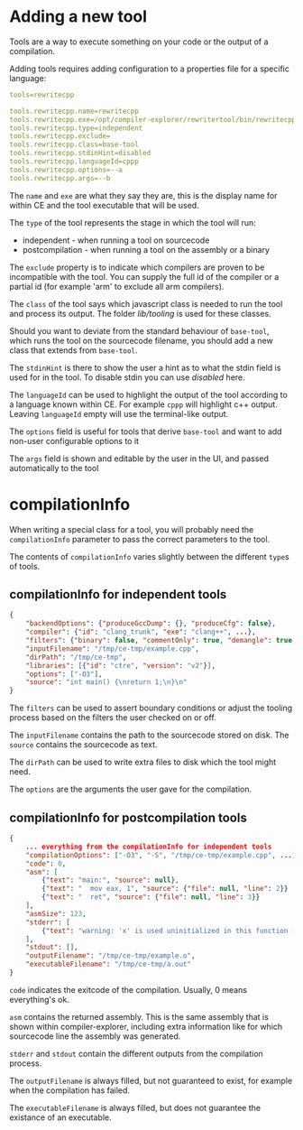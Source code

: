 # Adding a new tool

Tools are a way to execute something on your code or the output of a compilation.

Adding tools requires adding configuration to a properties file for a specific language:

```yaml
tools=rewritecpp

tools.rewritecpp.name=rewritecpp
tools.rewritecpp.exe=/opt/compiler-explorer/rewritertool/bin/rewritecpp
tools.rewritecpp.type=independent
tools.rewritecpp.exclude=
tools.rewritecpp.class=base-tool
tools.rewritecpp.stdinHint=disabled
tools.rewritecpp.languageId=cppp
tools.rewritecpp.options=--a
tools.rewritecpp.args=--b
```

The `name` and `exe` are what they say they are, this is the display name for within CE and the tool executable that will be used.

The `type` of the tool represents the stage in which the tool will run:
* independent - when running a tool on sourcecode
* postcompilation - when running a tool on the assembly or a binary

The `exclude` property is to indicate which compilers are proven to be incompatible with the tool.
You can supply the full id of the compiler or a partial id (for example 'arm' to exclude all arm compilers).

The `class` of the tool says which javascript class is needed to run the tool and process its output. The folder _lib/tooling_ is used for these classes.

Should you want to deviate from the standard behaviour of `base-tool`, which runs the tool on the sourcecode filename,
you should add a new class that extends from `base-tool`.

The `stdinHint` is there to show the user a hint as to what the stdin field is used for in the tool. To disable stdin you can use _disabled_ here.

The `languageId` can be used to highlight the output of the tool according to a language known within CE. For example `cppp` will highlight c++ output. Leaving `languageId` empty will use the terminal-like output.

The `options` field is useful for tools that derive `base-tool` and want to add non-user configurable options to it

The `args` field is shown and editable by the user in the UI, and passed automatically to the tool

# compilationInfo

When writing a special class for a tool, you will probably need the `compilationInfo` parameter to pass the correct parameters to the tool.

The contents of `compilationInfo` varies slightly between the different `type`s of tools.

## compilationInfo for independent tools

```json
{
    "backendOptions": {"produceGccDump": {}, "produceCfg": false},
    "compiler": {"id": "clang_trunk", "exe": "clang++", ...},
    "filters": {"binary": false, "commentOnly": true, "demangle": true, ... },
    "inputFilename": "/tmp/ce-tmp/example.cpp",
    "dirPath": "/tmp/ce-tmp",
    "libraries": [{"id": "ctre", "version": "v2"}],
    "options": ["-O3"],
    "source": "int main() {\nreturn 1;\n}\n"
}
```

The `filters` can be used to assert boundary conditions or adjust the tooling process based on the filters the user checked on or off.

The `inputFilename` contains the path to the sourcecode stored on disk. The `source` contains the sourcecode as text.

The `dirPath` can be used to write extra files to disk which the tool might need.

The `options` are the arguments the user gave for the compilation.


## compilationInfo for postcompilation tools

```json
{
    ... everything from the compilationInfo for independent tools
    "compilationOptions": ["-O3", "-S", "/tmp/ce-tmp/example.cpp", ...],
    "code": 0,
    "asm": [
        {"text": "main:", "source": null},
        {"text": "  mov eax, 1", "source": {"file": null, "line": 2}}
        {"text": "  ret", "source": {"file": null, "line": 3}}
    ],
    "asmSize": 123,
    "stderr": [
        {"text": "warning: 'x' is used uninitialized in this function [-Wuninitialized]", "tag": {"line": 4, "column": 16}}
    ],
    "stdout": [],
    "outputFilename": "/tmp/ce-tmp/example.o",
    "executableFilename": "/tmp/ce-tmp/a.out"
}
```

`code` indicates the exitcode of the compilation. Usually, 0 means everything's ok.

`asm` contains the returned assembly. This is the same assembly that is shown within compiler-explorer, including extra information like for which sourcecode line the assembly was generated.

`stderr` and `stdout` contain the different outputs from the compilation process.

The `outputFilename` is always filled, but not guaranteed to exist, for example when the compilation has failed.

The `executableFilename` is always filled, but does not guarantee the existance of an executable.
